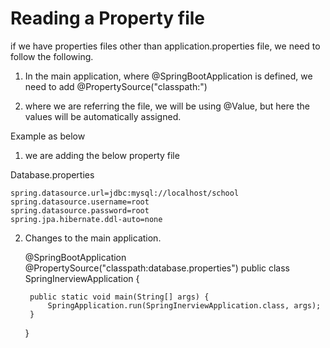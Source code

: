 # Reading a Property file

if we have properties files other than application.properties file, we need to follow the following.

1. In the main application, where @SpringBootApplication is defined, we need to add @PropertySource("classpath:<name of the Property file>")

2. where we are referring the file, we will be using @Value, but here the values will be automatically assigned.

Example as below

1. we are adding the below property file

Database.properties
	
	spring.datasource.url=jdbc:mysql://localhost/school
	spring.datasource.username=root
	spring.datasource.password=root
	spring.jpa.hibernate.ddl-auto=none

2. Changes to the main application.

	@SpringBootApplication
	@PropertySource("classpath:database.properties")
	public class SpringInerviewApplication {
	
		public static void main(String[] args) {
			SpringApplication.run(SpringInerviewApplication.class, args);
		}
	}